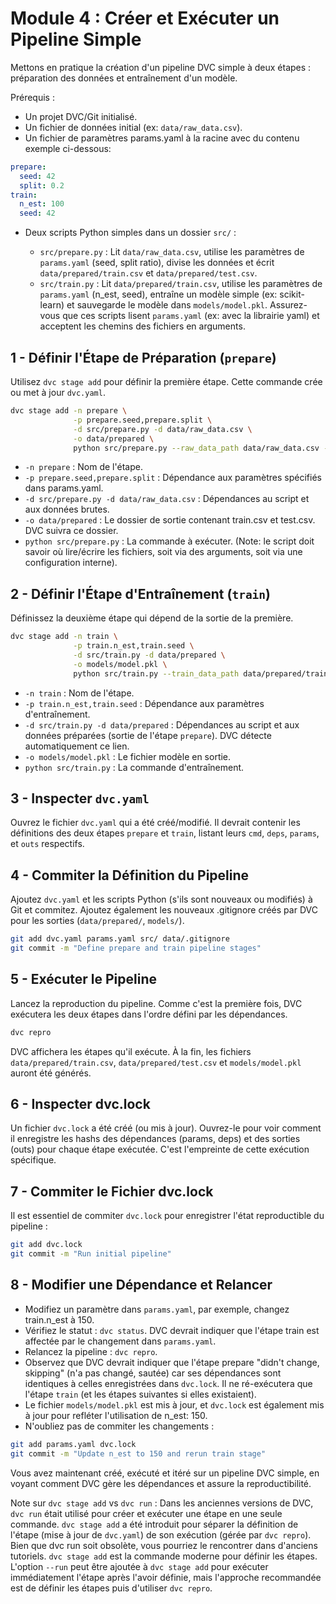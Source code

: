 # Module 4 : Créer et Exécuter un Pipeline Simple

Mettons en pratique la création d'un pipeline DVC simple à deux étapes : préparation des données et entraînement d'un modèle.

Prérequis :
- Un projet DVC/Git initialisé.
- Un fichier de données initial (ex: `data/raw_data.csv`).
- Un fichier de paramètres params.yaml à la racine avec du contenu exemple ci-dessous:
```yaml
prepare:
  seed: 42
  split: 0.2
train:
  n_est: 100
  seed: 42 
```
- Deux scripts Python simples dans un dossier `src/` :

  - `src/prepare.py` : Lit `data/raw_data.csv`, utilise les paramètres de `params.yaml` (seed, split ratio), divise les données et écrit `data/prepared/train.csv` et `data/prepared/test.csv`.
  - `src/train.py` : Lit `data/prepared/train.csv`, utilise les paramètres de `params.yaml` (n_est, seed), entraîne un modèle simple (ex: scikit-learn) et sauvegarde le modèle dans `models/model.pkl`.
Assurez-vous que ces scripts lisent `params.yaml` (ex: avec la librairie yaml) et acceptent les chemins des fichiers en arguments.



## 1 - Définir l'Étape de Préparation (`prepare`) 

Utilisez `dvc stage add` pour définir la première étape. Cette commande crée ou met à jour `dvc.yaml`.
```bash
dvc stage add -n prepare \
              -p prepare.seed,prepare.split \
              -d src/prepare.py -d data/raw_data.csv \
              -o data/prepared \
              python src/prepare.py --raw_data_path data/raw_data.csv --output_path data/prepared
```

- `-n prepare` : Nom de l'étape.
- `-p prepare.seed,prepare.split` : Dépendance aux paramètres spécifiés dans params.yaml.
- `-d src/prepare.py -d data/raw_data.csv` : Dépendances au script et aux données brutes.
- `-o data/prepared` : Le dossier de sortie contenant train.csv et test.csv. DVC suivra ce dossier.
- `python src/prepare.py` : La commande à exécuter. (Note: le script doit savoir où lire/écrire les fichiers, soit via des arguments, soit via une configuration interne).



## 2 - Définir l'Étape d'Entraînement (`train`)
Définissez la deuxième étape qui dépend de la sortie de la première.
```bash
dvc stage add -n train \
              -p train.n_est,train.seed \
              -d src/train.py -d data/prepared \
              -o models/model.pkl \
              python src/train.py --train_data_path data/prepared/train.csv --model_output_path models/model.pkl
```

- `-n train` : Nom de l'étape.
- `-p train.n_est,train.seed` : Dépendance aux paramètres d'entraînement.
- `-d src/train.py -d data/prepared` : Dépendances au script et aux données préparées (sortie de l'étape `prepare`). DVC détecte automatiquement ce lien.
- `-o models/model.pkl` : Le fichier modèle en sortie.
- `python src/train.py` : La commande d'entraînement.




## 3 - Inspecter `dvc.yaml`
Ouvrez le fichier `dvc.yaml` qui a été créé/modifié. Il devrait contenir les définitions des deux étapes `prepare` et `train`, listant leurs `cmd`, `deps`, `params`, et `outs` respectifs.


## 4 - Commiter la Définition du Pipeline
Ajoutez `dvc.yaml` et les scripts Python (s'ils sont nouveaux ou modifiés) à Git et commitez. Ajoutez également les nouveaux .gitignore créés par DVC pour les sorties (`data/prepared/`, `models/`).
```bash
git add dvc.yaml params.yaml src/ data/.gitignore
git commit -m "Define prepare and train pipeline stages"
```


## 5 - Exécuter le Pipeline
Lancez la reproduction du pipeline. Comme c'est la première fois, DVC exécutera les deux étapes dans l'ordre défini par les dépendances.
```bash
dvc repro
```
DVC affichera les étapes qu'il exécute. À la fin, les fichiers `data/prepared/train.csv`, `data/prepared/test.csv` et `models/model.pkl` auront été générés.


## 6 - Inspecter dvc.lock 
Un fichier `dvc.lock` a été créé (ou mis à jour). Ouvrez-le pour voir comment il enregistre les hashs des dépendances (params, deps) et des sorties (outs) pour chaque étape exécutée.
C'est l'empreinte de cette exécution spécifique.


## 7 - Commiter le Fichier dvc.lock
Il est essentiel de commiter `dvc.lock` pour enregistrer l'état reproductible du pipeline :
```bash
git add dvc.lock
git commit -m "Run initial pipeline"
```

## 8 - Modifier une Dépendance et Relancer

- Modifiez un paramètre dans `params.yaml`, par exemple, changez train.n_est à 150.
- Vérifiez le statut : `dvc status`. DVC devrait indiquer que l'étape train est affectée par le changement dans `params.yaml`.
- Relancez la pipeline : `dvc repro`.
- Observez que DVC devrait indiquer que l'étape prepare "didn't change, skipping" (n'a pas changé, sautée) car ses dépendances sont identiques à celles enregistrées dans `dvc.lock`. Il ne ré-exécutera que l'étape `train` (et les étapes suivantes si elles existaient).
- Le fichier `models/model.pkl` est mis à jour, et `dvc.lock` est également mis à jour pour refléter l'utilisation de n_est: 150.
- N'oubliez pas de commiter les changements :
```bash
git add params.yaml dvc.lock
git commit -m "Update n_est to 150 and rerun train stage"
```

Vous avez maintenant créé, exécuté et itéré sur un pipeline DVC simple, en voyant comment DVC gère les dépendances et assure la reproductibilité.

Note sur `dvc stage add` vs `dvc run` : Dans les anciennes versions de DVC, `dvc run` était utilisé pour créer et exécuter une étape en une seule commande. `dvc stage add` a été introduit pour séparer la définition de l'étape (mise à jour de `dvc.yaml`) de son exécution (gérée par `dvc repro`). Bien que dvc run soit obsolète, vous pourriez le rencontrer dans d'anciens tutoriels. `dvc stage add` est la commande moderne pour définir les étapes. L'option `--run` peut être ajoutée à `dvc stage add` pour exécuter immédiatement l'étape après l'avoir définie, mais l'approche recommandée est de définir les étapes puis d'utiliser `dvc repro`.